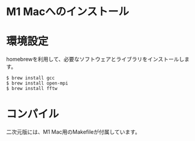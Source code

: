 M1 Macへのインストール
=

# 環境設定

homebrewを利用して、必要なソフトウェアとライブラリをインストールします。

```
$ brew install gcc
$ brew install open-mpi
$ brew install fftw
```

# コンパイル

二次元版には、M1 Mac用のMakefileが付属しています。